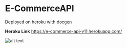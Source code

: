 # E-CommerceAPI

Deployed on heroku with docgen

**Heroku Link**
https://e-commerce-api-v11.herokuapp.com/

![alt text](https://github.com/PrashantGM/public/uploads/blob/main/images/herokuapi.png?raw=true)
